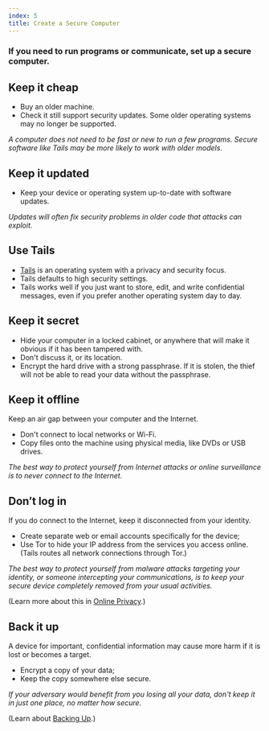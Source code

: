 ```yaml
---
index: 5
title: Create a Secure Computer
---
```

### If you need to run programs or communicate, set up a secure computer.

## Keep it cheap
 
*	Buy an older machine. 
*	Check it still support security updates. Some older operating systems may no longer be supported. 

*A computer does not need to be fast or new to run a few programs. Secure software like Tails may be more likely to work with older models.*

## Keep it updated

*	Keep your device or operating system up-to-date with software updates. 

*Updates will often fix security problems in older code that attacks can exploit.*

## Use Tails

* [Tails](https://tails.boum.org/) is an operating system with a privacy and security focus.
* Tails defaults to high security settings.
* Tails works well if you just want to store, edit, and write confidential messages, even if you prefer another operating system day to day. 

## Keep it secret

*	Hide your computer in a locked cabinet, or anywhere that will make it obvious if it has been tampered with. 
*  Don't discuss it, or its location. 
*	Encrypt the hard drive with a strong passphrase. If it is stolen, the thief will not be able to read your data without the passphrase.

## Keep it offline 

Keep an air gap between your computer and the Internet. 

*	Don't connect to local networks or Wi-Fi.
*  Copy files onto the machine using physical media, like DVDs or USB drives. 

*The best way to protect yourself from Internet attacks or online surveillance is to never connect to the Internet.* 

## Don’t log in 

If you do connect to the Internet, keep it disconnected from your identity. 

*	Create separate web or email accounts specifically for the device;
*  	Use Tor to hide your IP address from the services you access online. (Tails routes all network connections through Tor.)

*The best way to protect yourself from malware attacks targeting your identity, or someone intercepting your communications, is to keep your secure device completely removed from your usual activities.*  

(Learn more about this in [Online Privacy](umbrella://communications/online-privacy/advanced).) 

## Back it up

A device for important, confidential information may cause more harm if it is lost or becomes a target. 

*	Encrypt a copy of your data;
* 	Keep the copy somewhere else secure.

*If your adversary would benefit from you losing all your data, don't keep it in just one place, no matter how secure.*

(Learn about [Backing Up](umbrella://information/backing-up).)